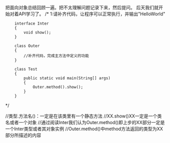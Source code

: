 把面向对象总结回顾一遍。把不太理解问题记录下来，然后提问。
后天我们就开始对着API学习了。
/*
1:请补齐代码，让程序可以正常执行，并输出"HelloWorld"

		interface Inter
		{
			void show();
		}

		class Outer
		{
			//补齐代码，完成主方法中定义的功能
		}

		class Test
		{
			public static void main(String[] args)
			{
				Outer.method().show(); 
			}
		}
*/

//类型.方法名()：一定是在该类里有一个静态方法
//XX.show()XX一定是一个类名或者一个对象
//通过阅读Inter我们认为Outer.method()即上步的XX部分一定是一个Inter类型或者其对象实例
//Outer.method()中method方法返回的类型为XX部分所描述的内容
